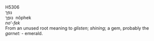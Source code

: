 <body>
  <p>H5306<br>  נפך  <br> נוֹפֶך  ‎  nôphek  <br><i>no‘-fek </i><br>From an unused root meaning to <i>glisten</i>; <i>shining</i>; a gem, probably the <i>garnet: - </i>emerald.<br></p>
 </body>